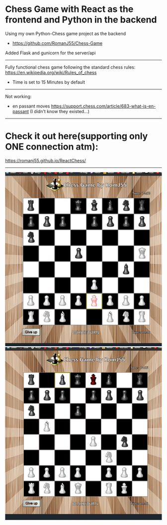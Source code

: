 # Chess Game with React as the frontend and Python in the backend

Using my own Python-Chess game project as the backend

- https://github.com/RomanJ55/Chess-Game

Added Flask and gunicorn for the server/api

---

Fully functional chess game following the standard chess rules: https://en.wikipedia.org/wiki/Rules_of_chess

- Time is set to 15 Minutes by default

---

Not working:

- en passant moves https://support.chess.com/article/683-what-is-en-passant
  (I didn't know they existed...)

---

# Check it out here(supporting only ONE connection atm):

https://romanj55.github.io/ReactChess/

---

![demo](assets/000.jpg "demo1")
![demo2](assets/001.jpg "demo2")
